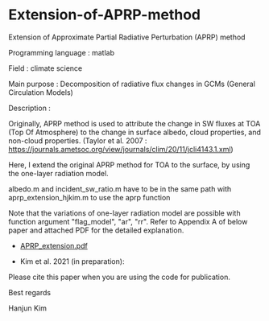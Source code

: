 # Extension-of-APRP-method
Extension of Approximate Partial Radiative Perturbation (APRP) method

Programming language : matlab

Field : climate science

Main purpose : Decomposition of radiative flux changes in GCMs (General Circulation Models)

Description :

Originally, APRP method is used to attribute the change in SW fluxes at TOA (Top Of Atmosphere) to the change in surface albedo, cloud properties, and non-cloud properties.
(Taylor et al. 2007 : https://journals.ametsoc.org/view/journals/clim/20/11/jcli4143.1.xml)

Here, I extend the original APRP method for TOA to the surface, by using the one-layer radiation model.

albedo.m and incident_sw_ratio.m have to be in the same path with aprp_extension_hjkim.m to use the aprp function

Note that the variations of one-layer radiation model are possible with function argument "flag_model", "ar", "rr".
Refer to Appendix A of below paper and attached PDF for the detailed explanation.

- [APRP_extension.pdf](https://github.com/hanjunkim0617/Extension-of-APRP-method/files/6536195/APRP_extension.pdf)

- Kim et al. 2021 (in preparation):

Please cite this paper when you are using the code for publication.




Best regards

Hanjun Kim

